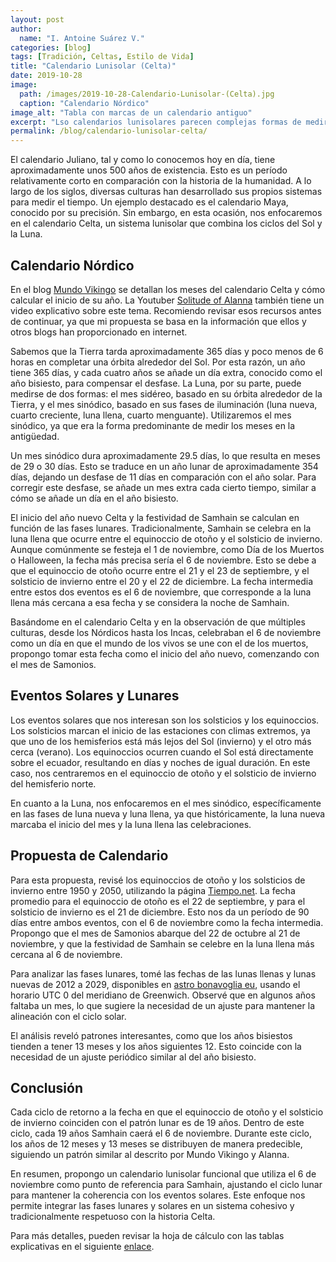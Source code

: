 ```yaml
---
layout: post
author:
  name: "I. Antoine Suárez V."
categories: [blog]
tags: [Tradición, Celtas, Estilo de Vida]
title: "Calendario Lunisolar (Celta)"
date: 2019-10-28
image:
  path: /images/2019-10-28-Calendario-Lunisolar-(Celta).jpg
  caption: "Calendario Nórdico"
image_alt: "Tabla con marcas de un calendario antiguo"
excerpt: "Lso calendarios lunisolares parecen complejas formas de medir el tiempo, te explico como entenderlo sin morir en el intento"
permalink: /blog/calendario-lunisolar-celta/
---
```


El calendario Juliano, tal y como lo conocemos hoy en día, tiene aproximadamente unos 500 años de existencia. Esto es un período relativamente corto en comparación con la historia de la humanidad. A lo largo de los siglos, diversas culturas han desarrollado sus propios sistemas para medir el tiempo. Un ejemplo destacado es el calendario Maya, conocido por su precisión. Sin embargo, en esta ocasión, nos enfocaremos en el calendario Celta, un sistema lunisolar que combina los ciclos del Sol y la Luna.

## Calendario Nórdico

En el blog [Mundo Vikingo](https://mundovikingo.com/rueda-del-ano/) se detallan los meses del calendario Celta y cómo calcular el inicio de su año. La Youtuber [Solitude of Alanna](https://www.youtube.com/watch?v=4vhogStwxag&ab_channel=Alanna) también tiene un video explicativo sobre este tema. Recomiendo revisar esos recursos antes de continuar, ya que mi propuesta se basa en la información que ellos y otros blogs han proporcionado en internet.

Sabemos que la Tierra tarda aproximadamente 365 días y poco menos de 6 horas en completar una órbita alrededor del Sol. Por esta razón, un año tiene 365 días, y cada cuatro años se añade un día extra, conocido como el año bisiesto, para compensar el desfase. La Luna, por su parte, puede medirse de dos formas: el mes sidéreo, basado en su órbita alrededor de la Tierra, y el mes sinódico, basado en sus fases de iluminación (luna nueva, cuarto creciente, luna llena, cuarto menguante). Utilizaremos el mes sinódico, ya que era la forma predominante de medir los meses en la antigüedad.

Un mes sinódico dura aproximadamente 29.5 días, lo que resulta en meses de 29 o 30 días. Esto se traduce en un año lunar de aproximadamente 354 días, dejando un desfase de 11 días en comparación con el año solar. Para corregir este desfase, se añade un mes extra cada cierto tiempo, similar a cómo se añade un día en el año bisiesto.

El inicio del año nuevo Celta y la festividad de Samhain se calculan en función de las fases lunares. Tradicionalmente, Samhain se celebra en la luna llena que ocurre entre el equinoccio de otoño y el solsticio de invierno. Aunque comúnmente se festeja el 1 de noviembre, como Día de los Muertos o Halloween, la fecha más precisa sería el 6 de noviembre. Esto se debe a que el equinoccio de otoño ocurre entre el 21 y el 23 de septiembre, y el solsticio de invierno entre el 20 y el 22 de diciembre. La fecha intermedia entre estos dos eventos es el 6 de noviembre, que corresponde a la luna llena más cercana a esa fecha y se considera la noche de Samhain.

Basándome en el calendario Celta y en la observación de que múltiples culturas, desde los Nórdicos hasta los Incas, celebraban el 6 de noviembre como un día en que el mundo de los vivos se une con el de los muertos, propongo tomar esta fecha como el inicio del año nuevo, comenzando con el mes de Samonios.

## Eventos Solares y Lunares

Los eventos solares que nos interesan son los solsticios y los equinoccios. Los solsticios marcan el inicio de las estaciones con climas extremos, ya que uno de los hemisferios está más lejos del Sol (invierno) y el otro más cerca (verano). Los equinoccios ocurren cuando el Sol está directamente sobre el ecuador, resultando en días y noches de igual duración. En este caso, nos centraremos en el equinoccio de otoño y el solsticio de invierno del hemisferio norte.

En cuanto a la Luna, nos enfocaremos en el mes sinódico, específicamente en las fases de luna nueva y luna llena, ya que históricamente, la luna nueva marcaba el inicio del mes y la luna llena las celebraciones.

## Propuesta de Calendario

Para esta propuesta, revisé los equinoccios de otoño y los solsticios de invierno entre 1950 y 2050, utilizando la página [Tiempo.net](https://www.tutiempo.net/meteorologia/equinoccios-solsticios.html). La fecha promedio para el equinoccio de otoño es el 22 de septiembre, y para el solsticio de invierno es el 21 de diciembre. Esto nos da un período de 90 días entre ambos eventos, con el 6 de noviembre como la fecha intermedia. Propongo que el mes de Samonios abarque del 22 de octubre al 21 de noviembre, y que la festividad de Samhain se celebre en la luna llena más cercana al 6 de noviembre.

Para analizar las fases lunares, tomé las fechas de las lunas llenas y lunas nuevas de 2012 a 2029, disponibles en [astro bonavoglia eu](http://astro.bonavoglia.eu/espanol/calendarano.phtml), usando el horario UTC 0 del meridiano de Greenwich. Observé que en algunos años faltaba un mes, lo que sugiere la necesidad de un ajuste para mantener la alineación con el ciclo solar.

El análisis reveló patrones interesantes, como que los años bisiestos tienden a tener 13 meses y los años siguientes 12. Esto coincide con la necesidad de un ajuste periódico similar al del año bisiesto.

## Conclusión

Cada ciclo de retorno a la fecha en que el equinoccio de otoño y el solsticio de invierno coinciden con el patrón lunar es de 19 años. Dentro de este ciclo, cada 19 años Samhain caerá el 6 de noviembre. Durante este ciclo, los años de 12 meses y 13 meses se distribuyen de manera predecible, siguiendo un patrón similar al descrito por Mundo Vikingo y Alanna.

En resumen, propongo un calendario lunisolar funcional que utiliza el 6 de noviembre como punto de referencia para Samhain, ajustando el ciclo lunar para mantener la coherencia con los eventos solares. Este enfoque nos permite integrar las fases lunares y solares en un sistema cohesivo y tradicionalmente respetuoso con la historia Celta.

Para más detalles, pueden revisar la hoja de cálculo con las tablas explicativas en el siguiente [enlace](https://docs.google.com/spreadsheets/d/1XxHecamnEZxhOe_QAeWVpZME_FkK29RLF0phAA87WE4/).
